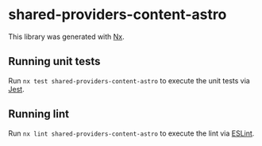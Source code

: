 # shared-providers-content-astro

This library was generated with [Nx](https://nx.dev).

## Running unit tests

Run `nx test shared-providers-content-astro` to execute the unit tests via [Jest](https://jestjs.io).

## Running lint

Run `nx lint shared-providers-content-astro` to execute the lint via [ESLint](https://eslint.org/).

